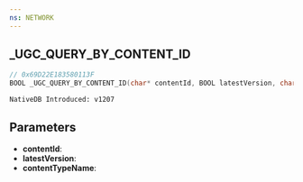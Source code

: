 ```yaml
---
ns: NETWORK
---
```

## _UGC_QUERY_BY_CONTENT_ID

```c
// 0x69D22E183580113F
BOOL _UGC_QUERY_BY_CONTENT_ID(char* contentId, BOOL latestVersion, char* contentTypeName);
```

```
NativeDB Introduced: v1207
```

## Parameters
* **contentId**:
* **latestVersion**:
* **contentTypeName**:

